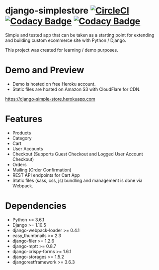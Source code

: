 # django-simplestore [![CircleCI](https://circleci.com/gh/martinstastny/django-simplestore.svg?style=svg)](https://circleci.com/gh/martinstastny/django-simplestore) [![Codacy Badge](https://api.codacy.com/project/badge/Coverage/042bb2f744884d00961e6dcbecd915f6)](https://www.codacy.com/app/martinstastny/django-simple-eccomerce?utm_source=github.com&amp;utm_medium=referral&amp;utm_content=martinstastny/django-simple-eccomerce&amp;utm_campaign=Badge_Coverage) [![Codacy Badge](https://api.codacy.com/project/badge/Grade/042bb2f744884d00961e6dcbecd915f6)](https://www.codacy.com/app/martinstastny/django-simple-eccomerce?utm_source=github.com&amp;utm_medium=referral&amp;utm_content=martinstastny/django-simple-eccomerce&amp;utm_campaign=Badge_Grade)

Simple and tested app that can be taken as a starting point for extending and building custom ecommerce site with Python / Django.
 
This project was created for learning / demo purposes.

Demo and Preview
========

 - Demo is hosted on free Heroku account.
 - Static files are hosted on Amazon S3 with CloudFlare for CDN.

https://django-simple-store.herokuapp.com
   
 
Features
======== 
- Products
- Category
- Cart 
- User Accounts
- Checkout (Supports Guest Checkout and Logged User Account Checkout)
- Orders
- Mailing (Order Confirmation)
- REST API endpoints for Cart App
- Static files (sass, css, js) bundling and management is done via Webpack.

Dependencies
========
 - Python >= 3.6.1
 - Django >= 1.10.5
 - django-webpack-loader >= 0.4.1
 - easy_thumbnails >= 2.3
 - django-filer >= 1.2.6
 - django-mptt >= 0.8.7
 - django-crispy-forms >= 1.6.1
 - django-storages >= 1.5.2
 - djangorestframework >= 3.6.3
